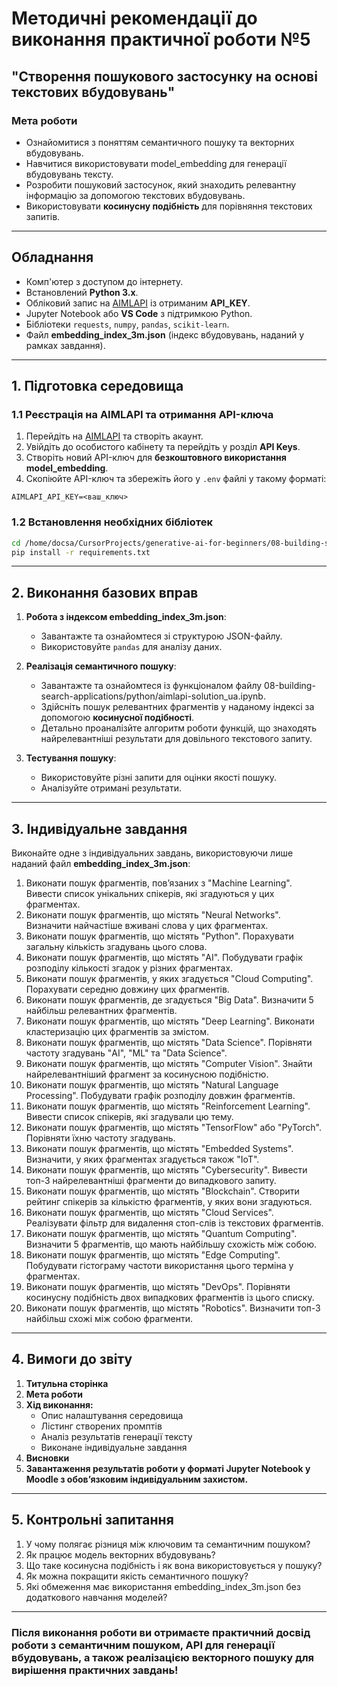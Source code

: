 # Методичні рекомендації до виконання практичної роботи №5

## "Створення пошукового застосунку на основі текстових вбудовувань"

### Мета роботи
- Ознайомитися з поняттям семантичного пошуку та векторних вбудовувань.
- Навчитися використовувати model_embedding для генерації вбудовувань тексту.
- Розробити пошуковий застосунок, який знаходить релевантну інформацію за допомогою текстових вбудовувань.
- Використовувати **косинусну подібність** для порівняння текстових запитів.

---

## Обладнання
- Комп'ютер з доступом до інтернету.
- Встановлений **Python 3.x**.
- Обліковий запис на [AIMLAPI](https://aimlapi.com/) із отриманим **API_KEY**.
- Jupyter Notebook або **VS Code** з підтримкою Python.
- Бібліотеки `requests`, `numpy`, `pandas`, `scikit-learn`.
- Файл **embedding_index_3m.json** (індекс вбудовувань, наданий у рамках завдання).

---

## 1. Підготовка середовища

### 1.1 Реєстрація на AIMLAPI та отримання API-ключа
1. Перейдіть на [AIMLAPI](https://aimlapi.com/) та створіть акаунт.
2. Увійдіть до особистого кабінету та перейдіть у розділ **API Keys**.
3. Створіть новий API-ключ для **безкоштовного використання model_embedding**.
4. Скопіюйте API-ключ та збережіть його у `.env` файлі у такому форматі:

```env
AIMLAPI_API_KEY=<ваш_ключ>
```

### 1.2 Встановлення необхідних бібліотек

```sh
cd /home/docsa/CursorProjects/generative-ai-for-beginners/08-building-search-applications/python
pip install -r requirements.txt
```

---

## 2. Виконання базових вправ

1. **Робота з індексом embedding_index_3m.json**:
   - Завантажте та ознайомтеся зі структурою JSON-файлу.
   - Використовуйте `pandas` для аналізу даних.
   
2. **Реалізація семантичного пошуку**:
   - Завантажте та ознайомтеся із функціоналом файлу 08-building-search-applications/python/aimlapi-solution_ua.ipynb.
   - Здійсніть пошук релевантних фрагментів у наданому індексі за допомогою **косинусної подібності**.
   - Детально проаналізйте алгоритм роботи функцій, що знаходять найрелевантніші результати для довільного текстового запиту.

3. **Тестування пошуку**:
   - Використовуйте різні запити для оцінки якості пошуку.
   - Аналізуйте отримані результати.

---

## 3. Індивідуальне завдання

Виконайте одне з індивідуальних завдань, використовуючи лише наданий файл **embedding_index_3m.json**:

1. Виконати пошук фрагментів, пов’язаних з "Machine Learning". Вивести список унікальних спікерів, які згадуються у цих фрагментах.
2. Виконати пошук фрагментів, що містять "Neural Networks". Визначити найчастіше вживані слова у цих фрагментах.
3. Виконати пошук фрагментів, що містять "Python". Порахувати загальну кількість згадувань цього слова.
4. Виконати пошук фрагментів, що містять "AI". Побудувати графік розподілу кількості згадок у різних фрагментах.
5. Виконати пошук фрагментів, у яких згадується "Cloud Computing". Порахувати середню довжину цих фрагментів.
6. Виконати пошук фрагментів, де згадується "Big Data". Визначити 5 найбільш релевантних фрагментів.
7. Виконати пошук фрагментів, що містять "Deep Learning". Виконати кластеризацію цих фрагментів за змістом.
8. Виконати пошук фрагментів, що містять "Data Science". Порівняти частоту згадувань "AI", "ML" та "Data Science".
9. Виконати пошук фрагментів, що містять "Computer Vision". Знайти найрелевантніший фрагмент за косинусною подібністю.
10. Виконати пошук фрагментів, що містять "Natural Language Processing". Побудувати графік розподілу довжин фрагментів.
11. Виконати пошук фрагментів, що містять "Reinforcement Learning". Вивести список спікерів, які згадували цю тему.
12. Виконати пошук фрагментів, що містять "TensorFlow" або "PyTorch". Порівняти їхню частоту згадувань.
13. Виконати пошук фрагментів, що містять "Embedded Systems". Визначити, у яких фрагментах згадується також "IoT".
14. Виконати пошук фрагментів, що містять "Cybersecurity". Вивести топ-3 найрелевантніші фрагменти до випадкового запиту.
15. Виконати пошук фрагментів, що містять "Blockchain". Створити рейтинг спікерів за кількістю фрагментів, у яких вони згадуються.
16. Виконати пошук фрагментів, що містять "Cloud Services". Реалізувати фільтр для видалення стоп-слів із текстових фрагментів.
17. Виконати пошук фрагментів, що містять "Quantum Computing". Визначити 5 фрагментів, що мають найбільшу схожість між собою.
18. Виконати пошук фрагментів, що містять "Edge Computing". Побудувати гістограму частоти використання цього терміна у фрагментах.
19. Виконати пошук фрагментів, що містять "DevOps". Порівняти косинусну подібність двох випадкових фрагментів із цього списку.
20. Виконати пошук фрагментів, що містять "Robotics". Визначити топ-3 найбільш схожі між собою фрагменти.


---

## 4. Вимоги до звіту
1. **Титульна сторінка**
2. **Мета роботи**
3. **Хід виконання:**
   - Опис налаштування середовища
   - Лістинг створених промптів
   - Аналіз результатів генерації тексту
   - Виконане індивідуальне завдання
4. **Висновки**
5. **Завантаження результатів роботи у форматі Jupyter Notebook у Moodle з обов’язковим індивідуальним захистом.**

---

## 5. Контрольні запитання
1. У чому полягає різниця між ключовим та семантичним пошуком?
2. Як працює модель векторних вбудовувань?
3. Що таке косинусна подібність і як вона використовується у пошуку?
4. Як можна покращити якість семантичного пошуку?
5. Які обмеження має використання embedding_index_3m.json без додаткового навчання моделей?

---

### Після виконання роботи ви отримаєте практичний досвід роботи з **семантичним пошуком**, **API для генерації вбудовувань**, а також реалізацією **векторного пошуку** для вирішення практичних завдань!
